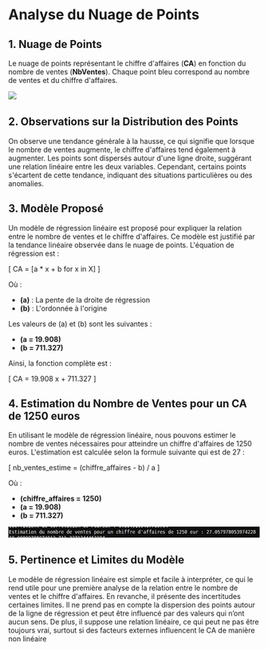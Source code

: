 # Analyse du Nuage de Points

## 1. Nuage de Points



Le nuage de points représentant le chiffre d'affaires (**CA**) en fonction du nombre de ventes (**NbVentes**). Chaque point bleu correspond au nombre de ventes et du chiffre d'affaires.

![](nuage_point.png)

## 2. Observations sur la Distribution des Points

On observe une tendance générale à la hausse, ce qui signifie que lorsque le nombre de ventes augmente, le chiffre d'affaires tend également à augmenter. Les points sont dispersés autour d'une ligne droite, suggérant une relation linéaire entre les deux variables. Cependant, certains points s'écartent de cette tendance, indiquant des situations particulières ou des anomalies.

## 3. Modèle Proposé
Un modèle de régression linéaire est proposé pour expliquer la relation entre le nombre de ventes et le chiffre d'affaires. Ce modèle est justifié par la tendance linéaire observée dans le nuage de points. L'équation de régression est : 

\[
CA = [a * x + b for x in X] 
\]

Où :
- **\(a\)** : La pente de la droite de régression
- **\(b\)** : L'ordonnée à l'origine

Les valeurs de \(a\) et \(b\) sont les suivantes :
- **\(a = 19.908\)**
- **\(b = 711.327\)**

Ainsi, la fonction complète est :

\[
CA = 19.908 x + 711.327
\]

## 4. Estimation du Nombre de Ventes pour un CA de 1250 euros

En utilisant le modèle de régression linéaire, nous pouvons estimer le nombre de ventes nécessaires pour atteindre un chiffre d'affaires de 1250 euros. L'estimation est calculée selon la formule suivante qui est de 27 :

\[
nb_ventes_estime = (chiffre_affaires - b) / a 
\]

Où :
- **\(chiffre\_affaires = 1250\)**
- **\(a = 19.908\)**
- **\(b = 711.327\)**

![](Estimation_stat.png)

## 5. Pertinence et Limites du Modèle

Le modèle de régression linéaire est simple et facile à interpréter, ce qui le rend utile pour une première analyse de la relation entre le nombre de ventes et le chiffre d'affaires. En revanche, il présente des incertitudes certaines limites. Il ne prend pas en compte la dispersion des points autour de la ligne de régression et peut être influencé par des valeurs qui n’ont aucun sens. De plus, il suppose une relation linéaire, ce qui peut ne pas être toujours vrai, surtout si des facteurs externes influencent le CA de manière non linéaire


